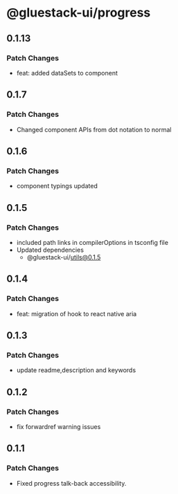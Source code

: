 # @gluestack-ui/progress

## 0.1.13

### Patch Changes

- feat: added dataSets to component

## 0.1.7

### Patch Changes

- Changed component APIs from dot notation to normal

## 0.1.6

### Patch Changes

- component typings updated

## 0.1.5

### Patch Changes

- included path links in compilerOptions in tsconfig file
- Updated dependencies
  - @gluestack-ui/utils@0.1.5

## 0.1.4

### Patch Changes

- feat: migration of hook to react native aria

## 0.1.3

### Patch Changes

- update readme,description and keywords

## 0.1.2

### Patch Changes

- fix forwardref warning issues

## 0.1.1

### Patch Changes

- Fixed progress talk-back accessibility.
